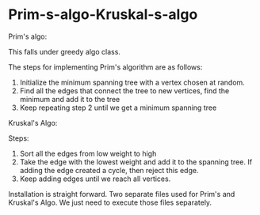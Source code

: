 # Prim-s-algo-Kruskal-s-algo


Prim's algo:

This falls under greedy algo class. 

The steps for implementing Prim's algorithm are as follows:
1) Initialize the minimum spanning tree with a vertex chosen at random.
2) Find all the edges that connect the tree to new vertices, find the minimum and add it to the tree
3) Keep repeating step 2 until we get a minimum spanning tree

Kruskal's Algo:

Steps:

1) Sort all the edges from low weight to high
2) Take the edge with the lowest weight and add it to the spanning tree. If adding the edge created a cycle, then reject this edge.
3) Keep adding edges until we reach all vertices.


Installation is straight forward. Two separate files used for Prim's and Kruskal's Algo. We just need to execute those files separately.
